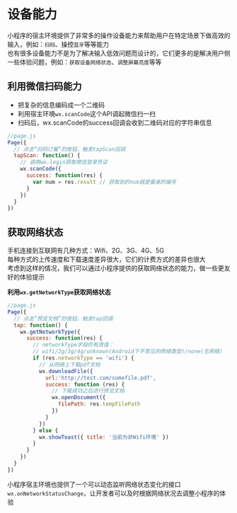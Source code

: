 # 设备能力

小程序的宿主环境提供了非常多的操作设备能力来帮助用户在特定场景下做高效的输入，例如：`扫码`、操控`蓝牙`等等能力  
也有很多设备能力不是为了解决输入低效问题而设计的，它们更多的是解决用户侧一些体验问题，例如：`获取设备网络状态`、`调整屏幕亮度`等等  

## 利用微信扫码能力

* 把复杂的信息编码成一个二维码
* 利用宿主环境`wx.scanCode`这个API调起微信扫一扫
* 扫码后，wx.scanCode的success回调会收到二维码对应的字符串信息

```js
//page.js
Page({
  // 点击“扫码订餐”的按钮，触发tapScan回调
  tapScan: function() {
    // 调用wx.login获取微信登录凭证
    wx.scanCode({
      success: function(res) {
        var num = res.result // 获取到的num就是餐桌的编号
      }
    })
  }
})
```

## 获取网络状态

手机连接到互联网有几种方式：Wifi、2G、3G、4G、5G  
每种方式的上传速度和下载速度差异很大，它们的计费方式的差异也很大  
考虑到这样的情况，我们可以通过小程序提供的获取网络状态的能力，做一些更友好的体验提示  

**利用`wx.getNetworkType`获取网络状态**  

```js
//page.js
Page({
  // 点击“预览文档”的按钮，触发tap回调
  tap: function() {
    wx.getNetworkType({
      success: function(res) {
        // networkType字段的有效值：
        // wifi/2g/3g/4g/unknown(Android下不常见的网络类型)/none(无网络)
        if (res.networkType == 'wifi') {
          // 从网络上下载pdf文档
          wx.downloadFile({
            url:'http://test.com/somefile.pdf',
            success: function (res) {
              // 下载成功之后进行预览文档
              wx.openDocument({
                filePath: res.tempFilePath
              })
            }
          })
        } else {
          wx.showToast({ title: '当前为非Wifi环境' })
        }
      }
    })
  }
})
```

小程序宿主环境也提供了一个可以动态监听网络状态变化的接口`wx.onNetworkStatusChange`，让开发者可以及时根据网络状况去调整小程序的体验  
